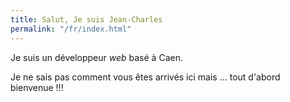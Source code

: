 ```yaml
---
title: Salut, Je suis Jean-Charles
permalink: "/fr/index.html"
---
```

Je suis un développeur _web_ basé à Caen.

Je ne sais pas comment vous êtes arrivés ici mais ... tout d'abord bienvenue !!!